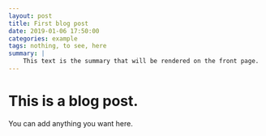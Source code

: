 ```yaml
---
layout: post
title: First blog post
date: 2019-01-06 17:50:00
categories: example
tags: nothing, to see, here
summary: |
    This text is the summary that will be rendered on the front page.
---
```


# This is a blog post.

You can add anything you want here.


